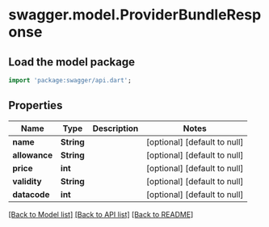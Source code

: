 # swagger.model.ProviderBundleResponse

## Load the model package
```dart
import 'package:swagger/api.dart';
```

## Properties
Name | Type | Description | Notes
------------ | ------------- | ------------- | -------------
**name** | **String** |  | [optional] [default to null]
**allowance** | **String** |  | [optional] [default to null]
**price** | **int** |  | [optional] [default to null]
**validity** | **String** |  | [optional] [default to null]
**datacode** | **int** |  | [optional] [default to null]

[[Back to Model list]](../README.md#documentation-for-models) [[Back to API list]](../README.md#documentation-for-api-endpoints) [[Back to README]](../README.md)

